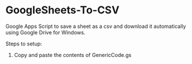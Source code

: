 # GoogleSheets-To-CSV
Google Apps Script to save a sheet as a csv and download it automatically using Google Drive for Windows.

Steps to setup:
1. Copy and paste the contents of GenericCode.gs
